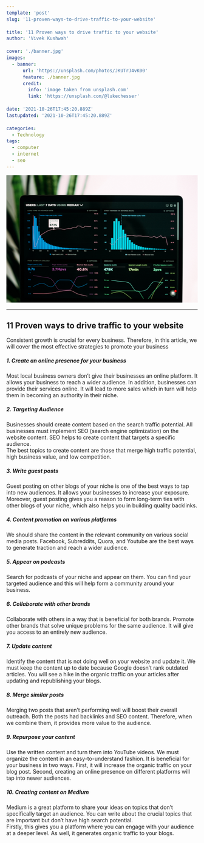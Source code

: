 ```yaml
---
template: 'post'
slug: '11-proven-ways-to-drive-traffic-to-your-website'

title: '11 Proven ways to drive traffic to your website'
author: 'Vivek Kushwah'

cover: './banner.jpg'
images:
  - banner:
      url: 'https://unsplash.com/photos/JKUTrJ4vK00'
      feature: ./banner.jpg
      credit:
        info: 'image taken from unsplash.com'
        link: 'https://unsplash.com/@lukechesser'

date: '2021-10-26T17:45:20.889Z'
lastupdated: '2021-10-26T17:45:20.889Z'

categories:
  - Technology
tags:
  - computer
  - internet
  - seo
---
```


![computer with website traffic graph](./banner.jpg)

---

## 11 Proven ways to drive traffic to your website

Consistent growth is crucial for every business. Therefore, in this article, we will cover the most effective strategies to promote your business

##### 1. Create an online presence for your business

Most local business owners don’t give their businesses an online platform. It allows your business to reach a wider audience. In addition, businesses can provide their services online. It will lead to more sales which in turn will help them in becoming an authority in their niche.

##### 2. Targeting Audience

Businesses should create content based on the search traffic potential. All businesses must implement SEO (search engine optimization) on the website content. SEO helps to create content that targets a specific audience. <br/>
The best topics to create content are those that merge high traffic potential, high business value, and low competition.

##### 3. Write guest posts

Guest posting on other blogs of your niche is one of the best ways to tap into new audiences. It allows your businesses to increase your exposure. Moreover, guest posting gives you a reason to form long-term ties with other blogs of your niche, which also helps you in building quality backlinks.

##### 4. Content promotion on various platforms

We should share the content in the relevant community on various social media posts. Facebook, Subreddits, Quora, and Youtube are the best ways to generate traction and reach a wider audience.

##### 5. Appear on podcasts

Search for podcasts of your niche and appear on them. You can find your targeted audience and this will help form a community around your business.

##### 6. Collaborate with other brands

Collaborate with others in a way that is beneficial for both brands. Promote other brands that solve unique problems for the same audience. It will give you access to an entirely new audience.

##### 7. Update content

Identify the content that is not doing well on your website and update it. We must keep the content up to date because Google doesn’t rank outdated articles. You will see a hike in the organic traffic on your articles after updating and republishing your blogs.

##### 8. Merge similar posts

Merging two posts that aren’t performing well will boost their overall outreach. Both the posts had backlinks and SEO content. Therefore, when we combine them, it provides more value to the audience.

##### 9. Repurpose your content

Use the written content and turn them into YouTube videos. We must organize the content in an easy-to-understand fashion. It is beneficial for your business in two ways. First, it will increase the organic traffic on your blog post. Second, creating an online presence on different platforms will tap into newer audiences.

##### 10. Creating content on Medium

Medium is a great platform to share your ideas on topics that don’t specifically target an audience. You can write about the crucial topics that are important but don’t have high search potential. <br/>
Firstly, this gives you a platform where you can engage with your audience at a deeper level. As well, it generates organic traffic to your blogs.

